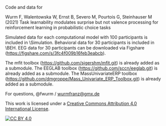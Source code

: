 Code and data for

Wurm F, Walentowska W, Ernst B, Severo M, Pourtois G, Steinhauser M (2021) Task learnability modulates surprise but not valence processing for reinforcement learning in probabilistic choice tasks

Simulated data for each computational model with 100 participants is included in \Simulation.
Behavioral data for 30 participants is included in \BEH.
EEG data for 30 participants can be downloaded via Figshare (https://figshare.com/s/3fc4f009b16feb3eabcb).

The mfit toolbox (https://github.com/sjgershm/mfit.git) is already added as a submodule.
The EEGLAB toolbox (https://github.com/sccn/eeglab.git) is already added as a submodule.
The MassUnivariateERP toolbox (https://github.com/dmgroppe/Mass_Univariate_ERP_Toolbox.git) is already added as a submodule.

For questions, @fwurm / wurmfranz@gmx.de



This work is licensed under a
[Creative Commons Attribution 4.0 International License][cc-by].

[![CC BY 4.0][cc-by-image]][cc-by]

[cc-by]: http://creativecommons.org/licenses/by/4.0/
[cc-by-image]: https://i.creativecommons.org/l/by/4.0/88x31.png
[cc-by-shield]: https://img.shields.io/badge/License-CC%20BY%204.0-lightgrey.svg
